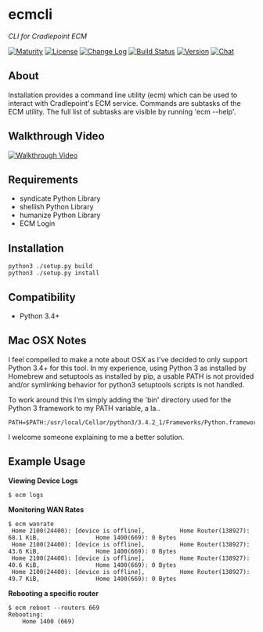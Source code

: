 ecmcli
===========

_*CLI for Cradlepoint ECM*_

[![Maturity](https://img.shields.io/pypi/status/ecmcli.svg)](https://pypi.python.org/pypi/ecmcli)
[![License](https://img.shields.io/pypi/l/ecmcli.svg)](https://pypi.python.org/pypi/ecmcli)
[![Change Log](https://img.shields.io/badge/change-log-blue.svg)](https://github.com/mayfield/ecmcli/blob/master/CHANGELOG.md)
[![Build Status](https://semaphoreci.com/api/v1/projects/a1b17c52-185a-4cc6-ad28-d7f5883bca42/533645/shields_badge.svg)](https://semaphoreci.com/mayfield/ecmcli)
[![Version](https://img.shields.io/pypi/v/ecmcli.svg)](https://pypi.python.org/pypi/ecmcli)
[![Chat](https://img.shields.io/badge/gitter-chat-FF3399.svg)](https://gitter.im/mayfield/ecmcli?utm_source=badge&utm_medium=badge&utm_campaign=pr-badge&utm_content=badge)

About
--------

Installation provides a command line utility (ecm) which can be used to
interact with Cradlepoint's ECM service.  Commands are subtasks of the
ECM utility.  The full list of subtasks are visible by running 'ecm --help'.


Walkthrough Video
--------
[![Walkthrough Video](http://share.gifyoutube.com/y7nLaZ.gif)](http://www.youtube.com/watch?v=fv4dWL03zPk)


Requirements
--------

* syndicate Python Library
* shellish Python Library
* humanize Python Library
* ECM Login


Installation
--------

    python3 ./setup.py build
    python3 ./setup.py install


Compatibility
--------

* Python 3.4+


Mac OSX Notes
--------

I feel compelled to make a note about OSX as I've decided to only support
Python 3.4+ for this tool.  In my experience, using Python 3 as installed by
Homebrew and setuptools as installed by pip, a usable PATH is not provided
and/or symlinking behavior for python3 setuptools scripts is not handled.

To work around this I'm simply adding the 'bin' directory used for the Python
3 framework to my PATH variable, a la..

```shell
PATH=$PATH:/usr/local/Cellar/python3/3.4.2_1/Frameworks/Python.framework/Versions/3.4/bin
```

I welcome someone explaining to me a better solution.


Example Usage
--------

**Viewing Device Logs**

```shell
$ ecm logs
```


**Monitoring WAN Rates**

```shell
$ ecm wanrate
 Home 2100(24400): [device is offline],          Home Router(138927): 68.1 KiB,                Home 1400(669): 0 Bytes
 Home 2100(24400): [device is offline],          Home Router(138927): 43.6 KiB,                Home 1400(669): 0 Bytes
 Home 2100(24400): [device is offline],          Home Router(138927): 40.6 KiB,                Home 1400(669): 0 Bytes
 Home 2100(24400): [device is offline],          Home Router(138927): 49.7 KiB,                Home 1400(669): 0 Bytes
```


**Rebooting a specific router**

```shell
$ ecm reboot --routers 669
Rebooting:
    Home 1400 (669)
```

